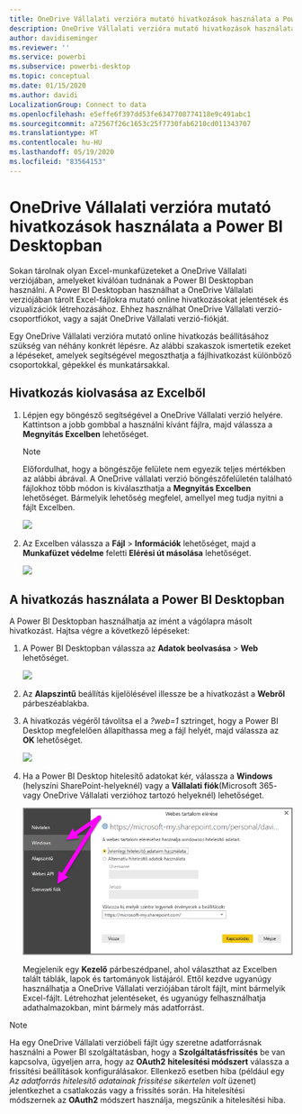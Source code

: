 ```yaml
---
title: OneDrive Vállalati verzióra mutató hivatkozások használata a Power BI Desktopban
description: OneDrive Vállalati verzióra mutató hivatkozások használata a Power BI Desktopban
author: davidiseminger
ms.reviewer: ''
ms.service: powerbi
ms.subservice: powerbi-desktop
ms.topic: conceptual
ms.date: 01/15/2020
ms.author: davidi
LocalizationGroup: Connect to data
ms.openlocfilehash: e5effe6f397dd53fe6347708774118e9c491abc1
ms.sourcegitcommit: a72567f26c1653c25f7730fab6210cd011343707
ms.translationtype: HT
ms.contentlocale: hu-HU
ms.lasthandoff: 05/19/2020
ms.locfileid: "83564153"
---
```

# <a name="use-onedrive-for-business-links-in-power-bi-desktop"></a>OneDrive Vállalati verzióra mutató hivatkozások használata a Power BI Desktopban
Sokan tárolnak olyan Excel-munkafüzeteket a OneDrive Vállalati verziójában, amelyeket kiválóan tudnának a Power BI Desktopban használni. A Power BI Desktopban használhat a OneDrive Vállalati verziójában tárolt Excel-fájlokra mutató online hivatkozásokat jelentések és vizualizációk létrehozásához. Ehhez használhat OneDrive Vállalati verzió-csoportfiókot, vagy a saját OneDrive Vállalati verzió-fiókját.

Egy OneDrive Vállalati verzióra mutató online hivatkozás beállításához szükség van néhány konkrét lépésre. Az alábbi szakaszok ismertetik ezeket a lépéseket, amelyek segítségével megoszthatja a fájlhivatkozást különböző csoportokkal, gépekkel és munkatársakkal.

## <a name="get-a-link-from-excel"></a>Hivatkozás kiolvasása az Excelből
1. Lépjen egy böngésző segítségével a OneDrive Vállalati verzió helyére. Kattintson a jobb gombbal a használni kívánt fájlra, majd válassza a **Megnyitás Excelben** lehetőséget.
   
   > [!NOTE]
   > Előfordulhat, hogy a böngészője felülete nem egyezik teljes mértékben az alábbi ábrával. A OneDrive vállalati verzió böngészőfelületén található fájlokhoz több módon is kiválaszthatja a **Megnyitás Excelben** lehetőséget. Bármelyik lehetőség megfelel, amellyel meg tudja nyitni a fájlt Excelben.
   > 
   > 
   
   ![](media/desktop-use-onedrive-business-links/odb-links_02.png)
2. Az Excelben válassza a **Fájl** > **Információk** lehetőséget, majd a **Munkafüzet védelme** feletti **Elérési út másolása** lehetőséget.
   
   ![](media/desktop-use-onedrive-business-links/onedrive-copy-path.png)

## <a name="use-the-link-in-power-bi-desktop"></a>A hivatkozás használata a Power BI Desktopban
A Power BI Desktopban használhatja az imént a vágólapra másolt hivatkozást. Hajtsa végre a következő lépéseket:

1. A Power BI Desktopban válassza az **Adatok beolvasása** > **Web** lehetőséget.
   
   ![](media/desktop-use-onedrive-business-links/power-bi-web-link-onedrive.png)
2. Az **Alapszintű** beállítás kijelölésével illessze be a hivatkozást a **Webről** párbeszéablakba.
3. A hivatkozás végéről távolítsa el a *?web=1* sztringet, hogy a Power BI Desktop megfelelően állapíthassa meg a fájl helyét, majd válassza az **OK** lehetőséget.
   
    ![](media/desktop-use-onedrive-business-links/power-bi-web-link-confirmation.png) 
4. Ha a Power BI Desktop hitelesítő adatokat kér, válassza a **Windows** (helyszíni SharePoint-helyeknél) vagy a **Vállalati fiók**(Microsoft 365- vagy OneDrive Vállalati verzióhoz tartozó helyeknél) lehetőséget.
   
   ![](media/desktop-use-onedrive-business-links/odb-links_06.png)

   Megjelenik egy **Kezelő** párbeszédpanel, ahol választhat az Excelben talált táblák, lapok és tartományok listájáról. Ettől kezdve ugyanúgy használhatja a OneDrive Vállalati verziójában tárolt fájlt, mint bármelyik Excel-fájlt. Létrehozhat jelentéseket, és ugyanúgy felhasználhatja adathalmazokban, mint bármely más adatforrást.

> [!NOTE]
> Ha egy OneDrive Vállalati verzióbeli fájlt úgy szeretne adatforrásnak használni a Power BI szolgáltatásban, hogy a **Szolgáltatásfrissítés** be van kapcsolva, ügyeljen arra, hogy az **OAuth2** **hitelesítési módszert** válassza a frissítési beállítások konfigurálásakor. Ellenkező esetben hiba (például egy *Az adatforrás hitelesítő adatainak frissítése sikertelen volt* üzenet) jelentkezhet a csatlakozás vagy a frissítés során. Ha hitelesítési módszernek az **OAuth2** módszert használja, megszűnik a hitelesítési hiba.
> 
> 

